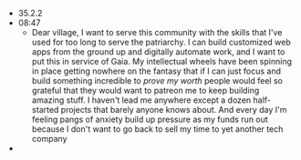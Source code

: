 - 35.2.2
- 08:47
	- Dear village, I want to serve this community with the skills that I've used for too long to serve the patriarchy. I can build customized web apps from the ground up and digitally automate work, and I want to put this in service of Gaia. My intellectual wheels have been spinning in place getting nowhere on the fantasy that if I can just focus and build something incredible to _prove my worth_ people would feel so grateful that they would want to patreon me to keep building amazing stuff. I haven't lead me anywhere except a dozen half-started projects that barely anyone knows about. And every day I'm feeling pangs of anxiety build up pressure as my funds run out because I don't want to go back to sell my time to yet another tech company
-